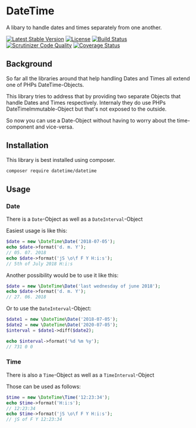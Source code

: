 # DateTime

A libary to handle dates and times separately from one another.

[![Latest Stable Version](https://poser.pugx.org/datetime/datetime/v/stable)](https://packagist.org/packages/datetime/datetime)
[![License](https://poser.pugx.org/datetime/datetime/license)](https://packagist.org/packages/datetime/datetime)
[![Build Status](https://travis-ci.com/DateAndTime4PHP/DateTime.svg?branch=master)](https://travis-ci.com/DateAndTime4PHP/DateTime)
[![Scrutinizer Code Quality](https://scrutinizer-ci.com/g/DateAndTime4PHP/DateTime/badges/quality-score.png?b=master)](https://scrutinizer-ci.com/g/DateAndTime4PHP/DateTime/?branch=master)
[![Coverage Status](https://coveralls.io/repos/github/DateAndTime4PHP/DateTime/badge.svg?branch=master)](https://coveralls.io/github/DateAndTime4PHP/DateTime?branch=master)

## Background

So far all the libraries around that help handling Dates and Times all extend
one of PHPs DateTime-Objects.

This library tries to address that by providing two separate Objects that
handle Dates and Times respectively. Internaly they do use PHPs
DateTimeImmutable-Object but that's not exposed to the outside.

So now you can use a Date-Object without having to worry about the
time-component and vice-versa.

## Installation

This library is best installed using composer.

```bash
composer require datetime/datetime
```

## Usage

### Date

There is a `Date`-Object as well as a `DateInterval`-Object

Easiest usage is like this:

```php
$date = new \DateTime\Date('2018-07-05');
echo $date->format('d. m. Y');
// 05. 07. 2018
echo $date->format('jS \o\f F Y H:i:s');
// 5th of July 2018 H:i:s
```

Another possibility would be to use it like this:

```php
$date = new \DateTime\Date('last wednesday of june 2018');
echo $date->format('d. m. Y');
// 27. 06. 2018
```

Or to use the `DateInterval`-Object:

```php
$date1 = new \DateTime\Date('2018-07-05');
$date2 = new \DateTime\Date('2020-07-05');
$interval = $date1->diff($date2);

echo $interval->format('%d %m %y');
// 731 0 0
```

### Time

There is also a `Time`-Object as well as a `TimeInterval`-Object

Those can be used as follows:

```php
$time = new \DateTime\Time('12:23:34');
echo $time->format('H:i:s');
// 12:23:34
echo $time->format('jS \o\f F Y H:i:s');
// jS of F Y 12:23:34
```

